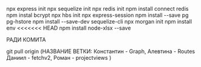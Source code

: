 npx express init
npx sequelize init
npx redis init
npm install connect redis
npm instal bcrypt
npx hbs init
npx express-session
npm install --save pg pg-hstore
npm install --save-dev sequelize-cli
npx morgan init
npm install env
<<<<<<< HEAD
npm install node-xlsx --save




РАДИ КОМИТА

git pull origin (НАЗВАНИЕ ВЕТКИ:
  Константин - Graph,
  Алевтина - Routes
  Даниил - fetchv2,
  Роман - projectviews
)
